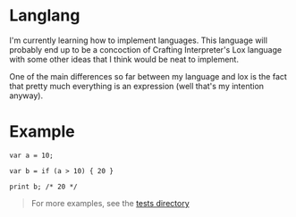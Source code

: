 # Langlang
I'm currently learning how to implement languages. This language will probably
end up to be a concoction of Crafting Interpreter's Lox language with some other
ideas that I think would be neat to implement.

One of the main differences so far between my language and lox is the fact that
pretty much everything is an expression (well that's my intention anyway).


# Example
```
var a = 10;

var b = if (a > 10) { 20 }

print b; /* 20 */
```


> For more examples, see the [tests directory](./tests)